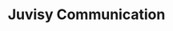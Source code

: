 ---
title: "Juvisy Communication"
url: /juvisy-sur-orge/juvisy-communication/
shop: téléphone portable
---